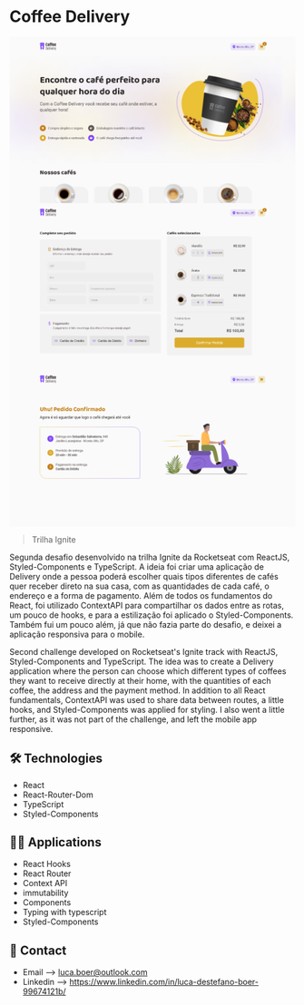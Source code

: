 # Coffee Delivery
<p>
    <img width="600" align="center" src="./.github/preview1.png">
    <img width="600" align="center" src="./.github/preview2.png">
    <img width="600" align="center" src="./.github/preview3.png">
    
</p>

> Trilha Ignite

Segunda desafio desenvolvido na trilha Ignite da Rocketseat com ReactJS, Styled-Components e TypeScript. A ideia foi criar uma aplicação de Delivery onde a pessoa poderá escolher quais tipos diferentes de cafés quer receber direto na sua casa, com as quantidades de cada café, o endereço e a forma de pagamento.
Além de todos os fundamentos do React, foi utilizado ContextAPI para compartilhar os dados entre as rotas, um pouco de hooks, e para a estilização foi aplicado o Styled-Components. Também fui um pouco além, já que não fazia parte do desafio, e deixei a aplicação responsiva para o mobile.


Second challenge developed on Rocketseat's Ignite track with ReactJS, Styled-Components and TypeScript. The idea was to create a Delivery application where the person can choose which different types of coffees they want to receive directly at their home, with the quantities of each coffee, the address and the payment method.
In addition to all React fundamentals, ContextAPI was used to share data between routes, a little hooks, and Styled-Components was applied for styling. I also went a little further, as it was not part of the challenge, and left the mobile app responsive.

## 🛠 Technologies

- React
- React-Router-Dom
- TypeScript
- Styled-Components

## 🧑‍💻 Applications

- React Hooks
- React Router
- Context API
- immutability
- Components
- Typing with typescript
- Styled-Components

## 💛 Contact

- Email --> luca.boer@outlook.com
- Linkedin --> https://www.linkedin.com/in/luca-destefano-boer-99674121b/
